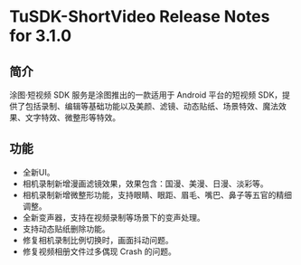 # TuSDK-ShortVideo Release Notes for 3.1.0

## 简介


涂图·短视频 SDK 服务是涂图推出的一款适用于 Android 平台的短视频 SDK，提供了包括录制、编辑等基础功能以及美颜、滤镜、动态贴纸、场景特效、魔法效果、文字特效、微整形等特效。


## 功能


* 全新UI。
* 相机录制新增漫画滤镜效果，效果包含：国漫、美漫、日漫、淡彩等。
* 相机录制新增微整形功能，支持眼睛、眼距、眉毛、嘴巴、鼻子等五官的精细调整。
* 全新变声器，支持在视频录制等场景下的变声处理。
* 支持动态贴纸删除功能。
* 修复相机录制比例切换时，画面抖动问题。
* 修复视频相册文件过多偶现 Crash 的问题。
